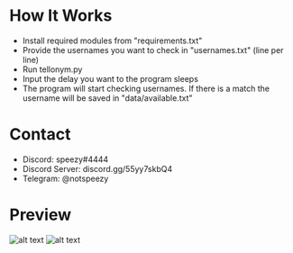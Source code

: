 # How It Works
- Install required modules from "requirements.txt"
- Provide the usernames you want to check in "usernames.txt" (line per line)
- Run tellonym.py
- Input the delay you want to the program sleeps
- The program will start checking usernames. If there is a match the username will be saved in "data/available.txt"
# Contact
- Discord: speezy#4444
- Discord Server: discord.gg/55yy7skbQ4
- Telegram: @notspeezy
# Preview
![alt text](https://i.ibb.co/MfZXDgp/Tellonym-Checker-Preview.gif)
![alt text](https://cdn.discordapp.com/attachments/969761804689494117/977956953961664512/unknown.png)
